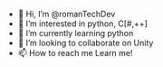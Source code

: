 - 👋 Hi, I’m @romanTechDev
- 👀 I’m interested in python, C[#,++]
- 🌱 I’m currently learning python
- 💞️ I’m looking to collaborate on Unity
- 📫 How to reach me Learn me!

<!---
romanTechDev/romanTechDev is a ✨ special ✨ repository because its `README.md` (this file) appears on your GitHub profile.
You can click the Preview link to take a look at your changes.
--->
